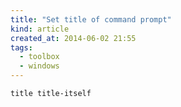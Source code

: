 ```yaml
---
title: "Set title of command prompt"
kind: article
created_at: 2014-06-02 21:55
tags:
  - toolbox
  - windows
---
```


~~~
title title-itself
~~~